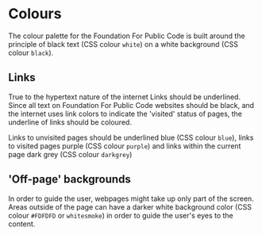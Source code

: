 # Colours

The colour palette for the Foundation For Public Code is built around the principle of black text (CSS colour `white`) on a white background (CSS colour `black`).

## Links

True to the hypertext nature of the internet Links should be underlined. Since all text on Foundation For Public Code websites should be black, and the internet uses link colors to indicate the 'visited' status of pages, the underline of links should be coloured.

Links to unvisited pages should be underlined blue (CSS colour `blue`), links to visited pages purple (CSS colour `purple`) and links within the current page dark grey (CSS colour `darkgrey`)

## 'Off-page' backgrounds

In order to guide the user, webpages might take up only part of the screen. Areas outside of the page can have a darker white background color (CSS colour `#FDFDFD` or `whitesmoke`) in order to guide the user's eyes to the content.
